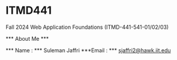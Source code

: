 # ITMD441
 Fall 2024 Web Application Foundations (ITMD-441-541-01/02/03)


*** About Me ***

*** Name : *** Suleman Jaffri
***Email : *** sjaffri2@hawk.iit.edu